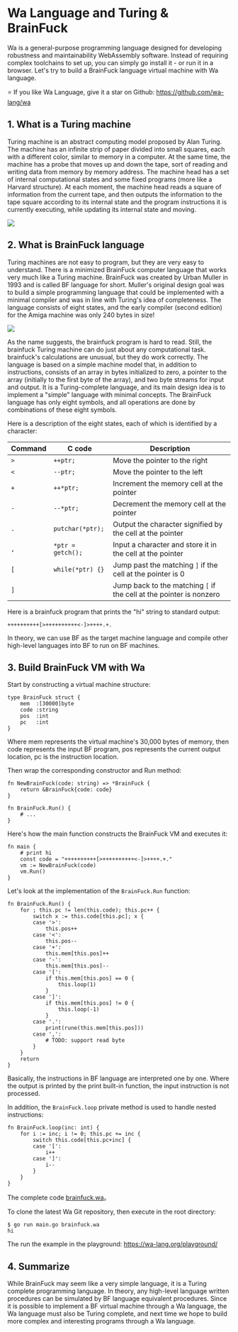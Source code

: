 # Wa Language and Turing & BrainFuck

Wa is a general-purpose programming language designed for developing robustness and maintainability WebAssembly software. Instead of requiring complex toolchains to set up, you can simply go install it - or run it in a browser. Let's try to build a BrainFuck language virtual machine with Wa language.

⭐️ If you like Wa Language, give it a star on Github: https://github.com/wa-lang/wa


## 1. What is a Turing machine

Turing machine is an abstract computing model proposed by Alan Turing. The machine has an infinite strip of paper divided into small squares, each with a different color, similar to memory in a computer. At the same time, the machine has a probe that moves up and down the tape, sort of reading and writing data from memory by memory address. The machine head has a set of internal computational states and some fixed programs (more like a Harvard structure). At each moment, the machine head reads a square of information from the current tape, and then outputs the information to the tape square according to its internal state and the program instructions it is currently executing, while updating its internal state and moving.

![](/st0013-01.png)

## 2. What is BrainFuck language

Turing machines are not easy to program, but they are very easy to understand. There is a minimized BrainFuck computer language that works very much like a Turing machine. BrainFuck was created by Urban Muller in 1993 and is called BF language for short. Muller's original design goal was to build a simple programming language that could be implemented with a minimal compiler and was in line with Turing's idea of completeness. The language consists of eight states, and the early compiler (second edition) for the Amiga machine was only 240 bytes in size!

![](/st0013-02.jpg)

As the name suggests, the brainfuck program is hard to read. Still, the brainfuck Turing machine can do just about any computational task. brainfuck's calculations are unusual, but they do work correctly. The language is based on a simple machine model that, in addition to instructions, consists of an array in bytes initialized to zero, a pointer to the array (initially to the first byte of the array), and two byte streams for input and output. It is a Turing-complete language, and its main design idea is to implement a "simple" language with minimal concepts. The BrainFuck language has only eight symbols, and all operations are done by combinations of these eight symbols.

Here is a description of the eight states, each of which is identified by a character:

| Command  | C code            | Description |
| --- | ----------------- | ------ |
| `>` | `++ptr;`          | Move the pointer to the right |
| `<` | `--ptr;`          | Move the pointer to the left |
| `+` | `++*ptr;`         | Increment the memory cell at the pointer |
| `-` | `--*ptr;`         | Decrement the memory cell at the pointer |
| `.` | `putchar(*ptr);`  | Output the character signified by the cell at the pointer |
| `,` | `*ptr = getch();` | Input a character and store it in the cell at the pointer |
| `[` | `while(*ptr) {}`  | Jump past the matching `]` if the cell at the pointer is 0 |
| `]` |                   | Jump back to the matching `[` if the cell at the pointer is nonzero |

Here is a brainfuck program that prints the "hi" string to standard output:

```
++++++++++[>++++++++++<-]>++++.+.
```

In theory, we can use BF as the target machine language and compile other high-level languages into BF to run on BF machines.

## 3. Build BrainFuck VM with Wa

Start by constructing a virtual machine structure:

```wa
type BrainFuck struct {
	mem  :[30000]byte
	code :string
	pos  :int
	pc   :int
}
```

Where mem represents the virtual machine's 30,000 bytes of memory, then code represents the input BF program, pos represents the current output location, pc is the instruction location.

Then wrap the corresponding constructor and Run method:

```wa
fn NewBrainFuck(code: string) => *BrainFuck {
	return &BrainFuck{code: code}
}

fn BrainFuck.Run() {
	# ...
}
```

Here's how the main function constructs the BrainFuck VM and executes it:

```wa
fn main {
	# print hi
	const code = "++++++++++[>++++++++++<-]>++++.+."
	vm := NewBrainFuck(code)
	vm.Run()
}
```

Let's look at the implementation of the `BrainFuck.Run` function:

```wa
fn BrainFuck.Run() {
	for ; this.pc != len(this.code); this.pc++ {
		switch x := this.code[this.pc]; x {
		case '>':
			this.pos++
		case '<':
			this.pos--
		case '+':
			this.mem[this.pos]++
		case '-':
			this.mem[this.pos]--
		case '[':
			if this.mem[this.pos] == 0 {
				this.loop(1)
			}
		case ']':
			if this.mem[this.pos] != 0 {
				this.loop(-1)
			}
		case '.':
			print(rune(this.mem[this.pos]))
		case ',':
			# TODO: support read byte
		}
	}
	return
}
```

Basically, the instructions in BF language are interpreted one by one. Where the output is printed by the print built-in function, the input instruction is not processed.

In addition, the `BrainFuck.loop` private method is used to handle nested instructions:

```wa
fn BrainFuck.loop(inc: int) {
	for i := inc; i != 0; this.pc += inc {
		switch this.code[this.pc+inc] {
		case '[':
			i++
		case ']':
			i--
		}
	}
}
```

The complete code [brainfuck.wa](https://gitee.com/wa-lang/wa/blob/master/brainfuck.wa)。

To clone the latest Wa Git repository, then execute in the root directory:

```
$ go run main.go brainfuck.wa 
hi
```

The run the example in the playground: https://wa-lang.org/playground/

## 4. Summarize

While BrainFuck may seem like a very simple language, it is a Turing complete programming language. In theory, any high-level language written procedures can be simulated by BF language equivalent procedures. Since it is possible to implement a BF virtual machine through a Wa language, the Wa language must also be Turing complete, and next time we hope to build more complex and interesting programs through a Wa language.

